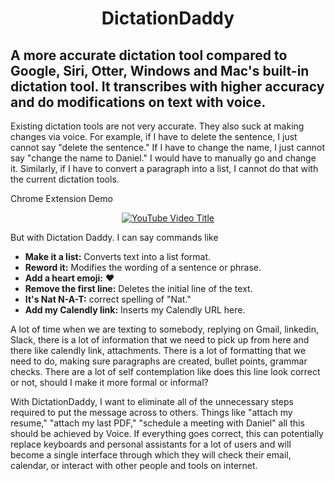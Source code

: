 <div align="center">
<h1>DictationDaddy</h1>
</div>

## A more accurate dictation tool compared to Google, Siri, Otter, Windows and Mac's built-in dictation tool. It transcribes with higher accuracy and do modifications on text with voice.

Existing dictation tools are not very accurate. They also suck at making changes via voice. For example, if I have to delete the sentence, I just cannot say "delete the sentence." If I have to change the name, I just cannot say "change the name to Daniel." I would have to manually go and change it. Similarly, if I have to convert a paragraph into a list, I cannot do that with the current dictation tools. 

Chrome Extension Demo

<div align="center">

[![YouTube Video Title](https://img.youtube.com/vi/xv1iIjkDOkE/0.jpg)](https://www.youtube.com/watch?v=xv1iIjkDOkE)

</div>

But with Dictation Daddy. I can say commands like 
- **Make it a list:** Converts text into a list format.
- **Reword it:** Modifies the wording of a sentence or phrase.
- **Add a heart emoji:** ❤️
- **Remove the first line:** Deletes the initial line of the text.
- **It's Nat N-A-T:** correct spelling of "Nat."
- **Add my Calendly link:** Inserts my Calendly URL here.


A lot of time when we are texting to somebody, replying on Gmail, linkedin, Slack, there is a lot of information that we need to pick up from here and there like calendly link, attachments. 
There is a lot of formatting that we need to do, making sure paragraphs are created, bullet points, grammar checks. There are a lot of self contemplation like does this line look correct or not, should I make it more formal or informal?

With DictationDaddy, I want to eliminate all of the unnecessary steps required to put the message across to others. Things like "attach my resume," "attach my last PDF," "schedule a meeting with Daniel" all this should be achieved by Voice.
If everything goes correct, this can potentially replace keyboards and personal assistants for a lot of users and will become a single interface through which they will check their email, calendar, or interact with other people and tools on internet.

<!--

**Here are some ideas to get you started:**

🙋‍♀️ A short introduction - what is your organization all about?
🌈 Contribution guidelines - how can the community get involved?
👩‍💻 Useful resources - where can the community find your docs? Is there anything else the community should know?
🍿 Fun facts - what does your team eat for breakfast?
🧙 Remember, you can do mighty things with the power of [Markdown](https://docs.github.com/github/writing-on-github/getting-started-with-writing-and-formatting-on-github/basic-writing-and-formatting-syntax)
-->
